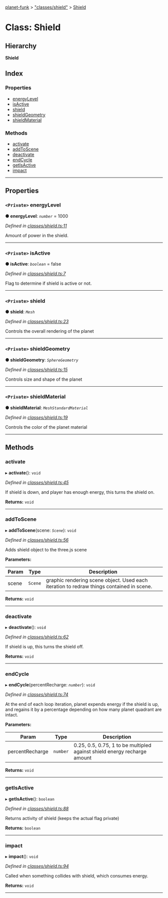 [planet-funk](../README.md) > ["classes/shield"](../modules/_classes_shield_.md) > [Shield](../classes/_classes_shield_.shield.md)

# Class: Shield

## Hierarchy

**Shield**

## Index

### Properties

* [energyLevel](_classes_shield_.shield.md#energylevel)
* [isActive](_classes_shield_.shield.md#isactive)
* [shield](_classes_shield_.shield.md#shield)
* [shieldGeometry](_classes_shield_.shield.md#shieldgeometry)
* [shieldMaterial](_classes_shield_.shield.md#shieldmaterial)

### Methods

* [activate](_classes_shield_.shield.md#activate)
* [addToScene](_classes_shield_.shield.md#addtoscene)
* [deactivate](_classes_shield_.shield.md#deactivate)
* [endCycle](_classes_shield_.shield.md#endcycle)
* [getIsActive](_classes_shield_.shield.md#getisactive)
* [impact](_classes_shield_.shield.md#impact)

---

## Properties

<a id="energylevel"></a>

### `<Private>` energyLevel

**● energyLevel**: *`number`* = 1000

*Defined in [classes/shield.ts:11](https://github.com/WilliamRADFunk/planet-funk/blob/8546a97/src/classes/shield.ts#L11)*

Amount of power in the shield.

___
<a id="isactive"></a>

### `<Private>` isActive

**● isActive**: *`boolean`* = false

*Defined in [classes/shield.ts:7](https://github.com/WilliamRADFunk/planet-funk/blob/8546a97/src/classes/shield.ts#L7)*

Flag to determine if shield is active or not.

___
<a id="shield"></a>

### `<Private>` shield

**● shield**: *`Mesh`*

*Defined in [classes/shield.ts:23](https://github.com/WilliamRADFunk/planet-funk/blob/8546a97/src/classes/shield.ts#L23)*

Controls the overall rendering of the planet

___
<a id="shieldgeometry"></a>

### `<Private>` shieldGeometry

**● shieldGeometry**: *`SphereGeometry`*

*Defined in [classes/shield.ts:15](https://github.com/WilliamRADFunk/planet-funk/blob/8546a97/src/classes/shield.ts#L15)*

Controls size and shape of the planet

___
<a id="shieldmaterial"></a>

### `<Private>` shieldMaterial

**● shieldMaterial**: *`MeshStandardMaterial`*

*Defined in [classes/shield.ts:19](https://github.com/WilliamRADFunk/planet-funk/blob/8546a97/src/classes/shield.ts#L19)*

Controls the color of the planet material

___

## Methods

<a id="activate"></a>

###  activate

▸ **activate**(): `void`

*Defined in [classes/shield.ts:45](https://github.com/WilliamRADFunk/planet-funk/blob/8546a97/src/classes/shield.ts#L45)*

If shield is down, and player has enough energy, this turns the shield on.

**Returns:** `void`

___
<a id="addtoscene"></a>

###  addToScene

▸ **addToScene**(scene: *`Scene`*): `void`

*Defined in [classes/shield.ts:56](https://github.com/WilliamRADFunk/planet-funk/blob/8546a97/src/classes/shield.ts#L56)*

Adds shield object to the three.js scene

**Parameters:**

| Param | Type | Description |
| ------ | ------ | ------ |
| scene | `Scene` |  graphic rendering scene object. Used each iteration to redraw things contained in scene. |

**Returns:** `void`

___
<a id="deactivate"></a>

###  deactivate

▸ **deactivate**(): `void`

*Defined in [classes/shield.ts:62](https://github.com/WilliamRADFunk/planet-funk/blob/8546a97/src/classes/shield.ts#L62)*

If shield is up, this turns the shield off.

**Returns:** `void`

___
<a id="endcycle"></a>

###  endCycle

▸ **endCycle**(percentRecharge: *`number`*): `void`

*Defined in [classes/shield.ts:74](https://github.com/WilliamRADFunk/planet-funk/blob/8546a97/src/classes/shield.ts#L74)*

At the end of each loop iteration, planet expends energy if the shield is up, and regains it by a percentage depending on how many planet quadrant are intact.

**Parameters:**

| Param | Type | Description |
| ------ | ------ | ------ |
| percentRecharge | `number` |  0.25, 0.5, 0.75, 1 to be multipled against shield energy recharge amount |

**Returns:** `void`

___
<a id="getisactive"></a>

###  getIsActive

▸ **getIsActive**(): `boolean`

*Defined in [classes/shield.ts:88](https://github.com/WilliamRADFunk/planet-funk/blob/8546a97/src/classes/shield.ts#L88)*

Returns activity of shield (keeps the actual flag private)

**Returns:** `boolean`

___
<a id="impact"></a>

###  impact

▸ **impact**(): `void`

*Defined in [classes/shield.ts:94](https://github.com/WilliamRADFunk/planet-funk/blob/8546a97/src/classes/shield.ts#L94)*

Called when something collides with shield, which consumes energy.

**Returns:** `void`

___

